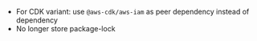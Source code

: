 - For CDK variant: use `@aws-cdk/aws-iam` as peer dependency instead of dependency
- No longer store package-lock
